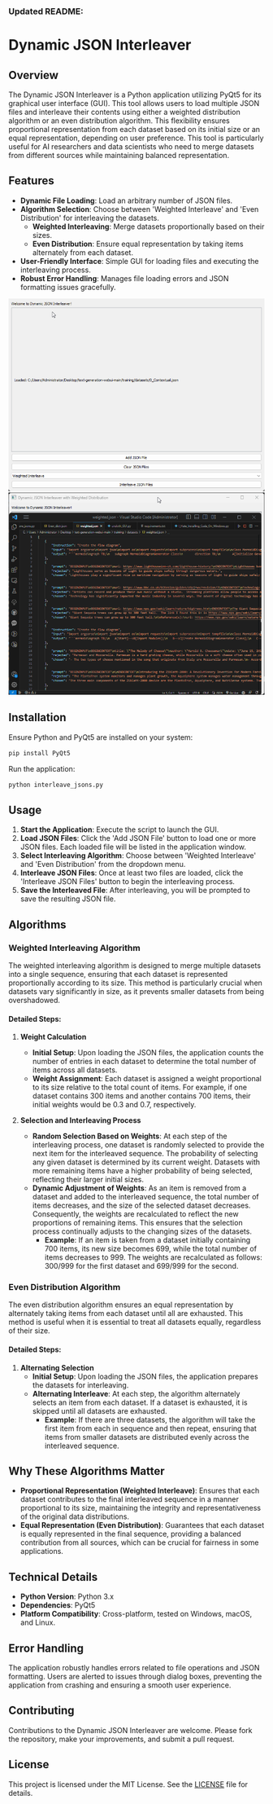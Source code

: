 ### Updated README:

# Dynamic JSON Interleaver

## Overview
The Dynamic JSON Interleaver is a Python application utilizing PyQt5 for its graphical user interface (GUI). This tool allows users to load multiple JSON files and interleave their contents using either a weighted distribution algorithm or an even distribution algorithm. This flexibility ensures proportional representation from each dataset based on its initial size or an equal representation, depending on user preference. This tool is particularly useful for AI researchers and data scientists who need to merge datasets from different sources while maintaining balanced representation.

## Features
- **Dynamic File Loading**: Load an arbitrary number of JSON files.
- **Algorithm Selection**: Choose between 'Weighted Interleave' and 'Even Distribution' for interleaving the datasets.
  - **Weighted Interleaving**: Merge datasets proportionally based on their sizes.
  - **Even Distribution**: Ensure equal representation by taking items alternately from each dataset.
- **User-Friendly Interface**: Simple GUI for loading files and executing the interleaving process.
- **Robust Error Handling**: Manages file loading errors and JSON formatting issues gracefully.

![Dynamic_Json_Interleaver_Features GIF](Dynamic_Json_Interleaver_Features.gif)
![Weighted_vs_Even_Distribution_Of_Datasets GIF](Weighted_vs_Even_Distribution_Of_Datasets.gif)

## Installation
Ensure Python and PyQt5 are installed on your system:
```bash
pip install PyQt5
```
Run the application:
```bash
python interleave_jsons.py
```

## Usage
1. **Start the Application**: Execute the script to launch the GUI.
2. **Load JSON Files**: Click the 'Add JSON File' button to load one or more JSON files. Each loaded file will be listed in the application window.
3. **Select Interleaving Algorithm**: Choose between 'Weighted Interleave' and 'Even Distribution' from the dropdown menu.
4. **Interleave JSON Files**: Once at least two files are loaded, click the 'Interleave JSON Files' button to begin the interleaving process.
5. **Save the Interleaved File**: After interleaving, you will be prompted to save the resulting JSON file.

## Algorithms
### Weighted Interleaving Algorithm
The weighted interleaving algorithm is designed to merge multiple datasets into a single sequence, ensuring that each dataset is represented proportionally according to its size. This method is particularly crucial when datasets vary significantly in size, as it prevents smaller datasets from being overshadowed.

#### Detailed Steps:
1. **Weight Calculation**
   - **Initial Setup**: Upon loading the JSON files, the application counts the number of entries in each dataset to determine the total number of items across all datasets.
   - **Weight Assignment**: Each dataset is assigned a weight proportional to its size relative to the total count of items. For example, if one dataset contains 300 items and another contains 700 items, their initial weights would be 0.3 and 0.7, respectively.

2. **Selection and Interleaving Process**
   - **Random Selection Based on Weights**: At each step of the interleaving process, one dataset is randomly selected to provide the next item for the interleaved sequence. The probability of selecting any given dataset is determined by its current weight. Datasets with more remaining items have a higher probability of being selected, reflecting their larger initial sizes.
   - **Dynamic Adjustment of Weights**: As an item is removed from a dataset and added to the interleaved sequence, the total number of items decreases, and the size of the selected dataset decreases. Consequently, the weights are recalculated to reflect the new proportions of remaining items. This ensures that the selection process continually adjusts to the changing sizes of the datasets.
     - **Example**: If an item is taken from a dataset initially containing 700 items, its new size becomes 699, while the total number of items decreases to 999. The weights are recalculated as follows: 300/999 for the first dataset and 699/999 for the second.

### Even Distribution Algorithm
The even distribution algorithm ensures an equal representation by alternately taking items from each dataset until all are exhausted. This method is useful when it is essential to treat all datasets equally, regardless of their size.

#### Detailed Steps:
1. **Alternating Selection**
   - **Initial Setup**: Upon loading the JSON files, the application prepares the datasets for interleaving.
   - **Alternating Interleave**: At each step, the algorithm alternately selects an item from each dataset. If a dataset is exhausted, it is skipped until all datasets are exhausted.
     - **Example**: If there are three datasets, the algorithm will take the first item from each in sequence and then repeat, ensuring that items from smaller datasets are distributed evenly across the interleaved sequence.

## Why These Algorithms Matter
- **Proportional Representation (Weighted Interleave)**: Ensures that each dataset contributes to the final interleaved sequence in a manner proportional to its size, maintaining the integrity and representativeness of the original data distributions.
- **Equal Representation (Even Distribution)**: Guarantees that each dataset is equally represented in the final sequence, providing a balanced contribution from all sources, which can be crucial for fairness in some applications.

## Technical Details
- **Python Version**: Python 3.x
- **Dependencies**: PyQt5
- **Platform Compatibility**: Cross-platform, tested on Windows, macOS, and Linux.

## Error Handling
The application robustly handles errors related to file operations and JSON formatting. Users are alerted to issues through dialog boxes, preventing the application from crashing and ensuring a smooth user experience.

## Contributing
Contributions to the Dynamic JSON Interleaver are welcome. Please fork the repository, make your improvements, and submit a pull request.

## License
This project is licensed under the MIT License. See the [LICENSE](LICENSE) file for details.

